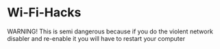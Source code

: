 # Wi-Fi-Hacks
WARNING! This is semi dangerous because if you do the violent network disabler and re-enable it you will have to restart your computer
